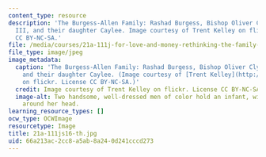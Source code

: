 ```yaml
---
content_type: resource
description: 'The Burgess-Allen Family: Rashad Burgess, Bishop Oliver Clyde Allen
  III, and their daughter Caylee. Image courtesy of Trent Kelley on flickr. License
  CC BY-NC-SA.'
file: /media/courses/21a-111j-for-love-and-money-rethinking-the-family-spring-2016/66a213ac2cc8a5ab8a240d241cccd273_21a-111js16-th.jpg
file_type: image/jpeg
image_metadata:
  caption: 'The Burgess-Allen Family: Rashad Burgess, Bishop Oliver Clyde Allen III,
    and their daughter Caylee. (Image courtesy of [Trent Kelley](http://www.flickr.com/photos/hidden-in-the-open/8612879161/in/photolist-e86fUz-e4vTXD-9AxZ5k-85EKuT-73Ti3M-5zudsY-52gFW3-6DwK4C-8VZjHB-7VNEV7-5C1t8t-8eFecm-3bqxfT-6AxsbZ-3bqxsn-at9XM-dTfJoz-6DwHzA-e7biMP-8f2CE6-6diTw-onE36n-73DcAf-7bXpv-5vihQf-ek8SPE-5C29bt-bWCide-fPQkBK-4FEVyG-fQ7SpQ-9pL8jy-hbCT-7RhXNy-9Svsdx-fPQk8M-pWrAPh-eWhRMD-dpjm2-fPQksn-fPQkuD-9pToKF-55u6Kg-p2NBMx-8GQFHy-9pGP8D-9XJBZF-55yhFJ-fQ7SdJ-6iG8RA)
    on flickr. License CC BY-NC-SA.)'
  credit: Image courtesy of Trent Kelley on flickr. License CC BY-NC-SA.
  image-alt: Two handsome, well-dressed men of color hold an infant, with a pink bow
    around her head.
learning_resource_types: []
ocw_type: OCWImage
resourcetype: Image
title: 21a-111js16-th.jpg
uid: 66a213ac-2cc8-a5ab-8a24-0d241cccd273
---
```

